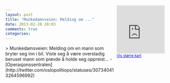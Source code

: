 ```yaml
---
layout: post
title: "Munkedamsveien: Melding om ..."
date: 2013-02-28 20:03
comments: true
categories: 
---
```

<div style="float:right; margin:5px; position:relative;top:-130px;"><iframe width="150" height="150" frameborder="0" scrolling="no" marginheight="0" marginwidth="0" src="http://maps.google.com/maps?q=Munkedamsveien%0A,+Oslo&hl=no&t=m&z=14&output=embed&iwloc=&"></iframe><br/><small><a href="http://maps.google.com/maps?q=Munkedamsveien%0A,+Oslo&hl=no&t=m&z=14&source=embed&iwloc=A" style="color:#0000FF;text-align:left" target="_new">Vis st&oslash;rre kart</a></small></div>
> Munkedamsveien: Melding om en mann som bryter seg inn i bil. Viste seg å være overstadig beruset mann som prøvde å holde seg oppreist...
- [Operasjonssentralen](http://twitter.com/oslopolitiops/statuses/307340413264596992)
